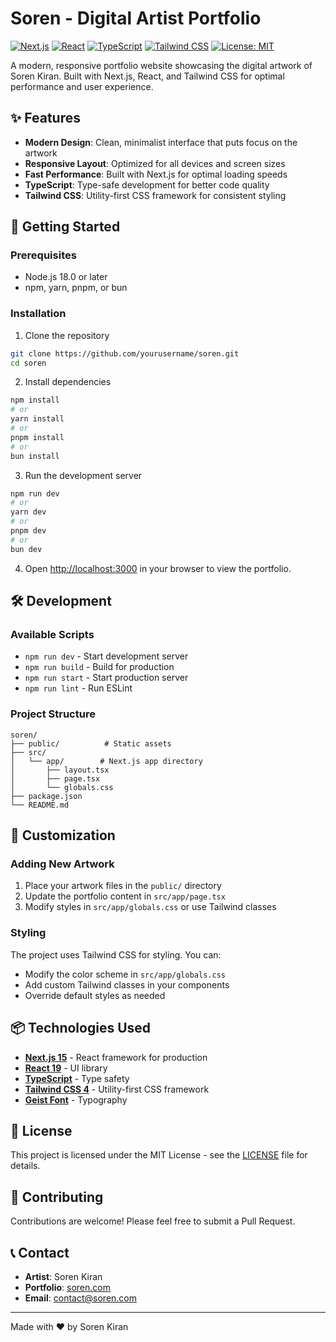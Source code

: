 # Soren - Digital Artist Portfolio

[![Next.js](https://img.shields.io/badge/Next.js-15.4.5-black?style=for-the-badge&logo=next.js)](https://nextjs.org/)
[![React](https://img.shields.io/badge/React-19.1.0-blue?style=for-the-badge&logo=react)](https://reactjs.org/)
[![TypeScript](https://img.shields.io/badge/TypeScript-5.0-blue?style=for-the-badge&logo=typescript)](https://www.typescriptlang.org/)
[![Tailwind CSS](https://img.shields.io/badge/Tailwind_CSS-4.0-38B2AC?style=for-the-badge&logo=tailwind-css)](https://tailwindcss.com/)
[![License: MIT](https://img.shields.io/badge/License-MIT-yellow.svg?style=for-the-badge)](https://opensource.org/licenses/MIT)

A modern, responsive portfolio website showcasing the digital artwork of Soren Kiran. Built with Next.js, React, and Tailwind CSS for optimal performance and user experience.

## ✨ Features

- **Modern Design**: Clean, minimalist interface that puts focus on the artwork
- **Responsive Layout**: Optimized for all devices and screen sizes
- **Fast Performance**: Built with Next.js for optimal loading speeds
- **TypeScript**: Type-safe development for better code quality
- **Tailwind CSS**: Utility-first CSS framework for consistent styling

## 🚀 Getting Started

### Prerequisites

- Node.js 18.0 or later
- npm, yarn, pnpm, or bun

### Installation

1. Clone the repository
```bash
git clone https://github.com/yourusername/soren.git
cd soren
```

2. Install dependencies
```bash
npm install
# or
yarn install
# or
pnpm install
# or
bun install
```

3. Run the development server
```bash
npm run dev
# or
yarn dev
# or
pnpm dev
# or
bun dev
```

4. Open [http://localhost:3000](http://localhost:3000) in your browser to view the portfolio.

## 🛠️ Development

### Available Scripts

- `npm run dev` - Start development server
- `npm run build` - Build for production
- `npm run start` - Start production server
- `npm run lint` - Run ESLint

### Project Structure

```
soren/
├── public/          # Static assets
├── src/
│   └── app/        # Next.js app directory
│       ├── layout.tsx
│       ├── page.tsx
│       └── globals.css
├── package.json
└── README.md
```

## 🎨 Customization

### Adding New Artwork

1. Place your artwork files in the `public/` directory
2. Update the portfolio content in `src/app/page.tsx`
3. Modify styles in `src/app/globals.css` or use Tailwind classes

### Styling

The project uses Tailwind CSS for styling. You can:
- Modify the color scheme in `src/app/globals.css`
- Add custom Tailwind classes in your components
- Override default styles as needed

## 📦 Technologies Used

- **[Next.js 15](https://nextjs.org/)** - React framework for production
- **[React 19](https://reactjs.org/)** - UI library
- **[TypeScript](https://www.typescriptlang.org/)** - Type safety
- **[Tailwind CSS 4](https://tailwindcss.com/)** - Utility-first CSS framework
- **[Geist Font](https://vercel.com/font)** - Typography

## 📄 License

This project is licensed under the MIT License - see the [LICENSE](LICENSE) file for details.

## 🤝 Contributing

Contributions are welcome! Please feel free to submit a Pull Request.

## 📞 Contact

- **Artist**: Soren Kiran
- **Portfolio**: [soren.com](https://soren.com)
- **Email**: contact@soren.com

---

Made with ❤️ by Soren Kiran
